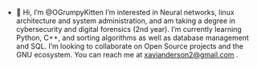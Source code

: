 - 👋 Hi, I’m @OGrumpyKitten
I’m interested in Neural networks, linux architecture and system administration, and am taking a degree in cybersecurity and digital forensics (2nd year). 
I’m currently learning Python, C++, and sorting algorithms as well as database management and SQL.
I’m looking to collaborate on Open Source projects and the GNU ecosystem.
You can reach me at xavianderson2@gmail.com .
